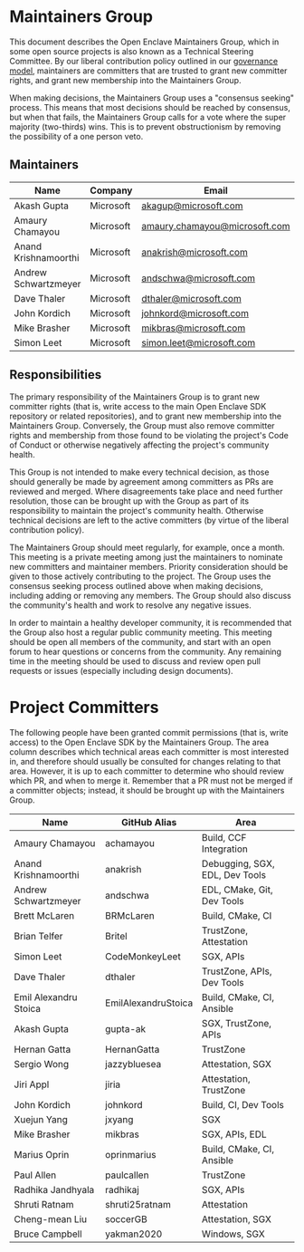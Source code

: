 Maintainers Group
=================

This document describes the Open Enclave Maintainers Group, which in some open source
projects is also known as a Technical Steering Committee. By
our liberal contribution policy outlined in our
[governance model](GovernanceModel.md), maintainers are committers that are
trusted to grant new committer rights, and grant new membership into the
Maintainers Group.

When making decisions, the Maintainers Group uses a "consensus
seeking" process. This means that most decisions should be reached by consensus,
but when that fails, the Maintainers Group calls for a vote where the super majority
(two-thirds) wins. This is to prevent obstructionism by removing the possibility
of a one person veto.

Maintainers
-----------

| Name                 | Company   | Email                         | GitHub Alias   |
|----------------------|-----------|-------------------------------|----------------|
| Akash Gupta          | Microsoft | akagup@microsoft.com          | gupta-ak       |
| Amaury Chamayou      | Microsoft | amaury.chamayou@microsoft.com | achamayou      |
| Anand Krishnamoorthi | Microsoft | anakrish@microsoft.com        | anakrish       |
| Andrew Schwartzmeyer | Microsoft | andschwa@microsoft.com        | andschwa       |
| Dave Thaler          | Microsoft | dthaler@microsoft.com         | dthaler        |
| John Kordich         | Microsoft | johnkord@microsoft.com        | johnkord       |
| Mike Brasher         | Microsoft | mikbras@microsoft.com         | mikbras        |
| Simon Leet           | Microsoft | simon.leet@microsoft.com      | CodeMonkeyLeet |

Responsibilities
----------------

The primary responsibility of the Maintainers Group is to grant new committer rights
(that is, write access to the main Open Enclave SDK repository or related
repositories), and to grant new membership into the Maintainers Group. Conversely, the
Group must also remove committer rights and membership from those found to
be violating the project's Code of Conduct or otherwise negatively affecting the
project's community health.

This Group is not intended to make every technical decision, as those should
generally be made by agreement among committers as PRs are reviewed and merged.
Where disagreements take place and need further resolution, those can be brought
up with the Group as part of its responsibility to maintain the project's
community health. Otherwise technical decisions are left to the active
committers (by virtue of the liberal contribution policy).

The Maintainers Group should meet regularly, for example, once a
month. This meeting is a private meeting among just the maintainers to nominate
new committers and maintainer members. Priority consideration should be given to
those actively contributing to the project. The Group uses the consensus
seeking process outlined above when making decisions, including adding or
removing any members. The Group should also discuss the community's health
and work to resolve any negative issues.

In order to maintain a healthy developer community, it is recommended that the
Group also host a regular public community meeting. This meeting should be
open all members of the community, and start with an open forum to hear
questions or concerns from the community. Any remaining time in the meeting
should be used to discuss and review open pull requests or issues (especially
including design documents).

Project Committers
==================

The following people have been granted commit permissions (that is, write
access) to the Open Enclave SDK by the Maintainers Group. The area
column describes which technical areas each committer is most interested in, and
therefore should usually be consulted for changes relating to that area.
However, it is up to each committer to determine who should review which PR, and
when to merge it. Remember that a PR must not be merged if a committer objects;
instead, it should be brought up with the Maintainers Group.

| Name                  | GitHub Alias        | Area                           |
|-----------------------|---------------------|--------------------------------|
| Amaury Chamayou       | achamayou           | Build, CCF Integration         |
| Anand Krishnamoorthi  | anakrish            | Debugging, SGX, EDL, Dev Tools |
| Andrew Schwartzmeyer  | andschwa            | EDL, CMake, Git, Dev Tools     |
| Brett McLaren         | BRMcLaren           | Build, CMake, CI               |
| Brian Telfer          | Britel              | TrustZone, Attestation         |
| Simon Leet            | CodeMonkeyLeet      | SGX, APIs                      |
| Dave Thaler           | dthaler             | TrustZone, APIs, Dev Tools     |
| Emil Alexandru Stoica | EmilAlexandruStoica | Build, CMake, CI, Ansible      |
| Akash Gupta           | gupta-ak            | SGX, TrustZone, APIs           |
| Hernan Gatta          | HernanGatta         | TrustZone                      |
| Sergio Wong           | jazzybluesea        | Attestation, SGX               |
| Jiri Appl             | jiria               | Attestation, TrustZone         |
| John Kordich          | johnkord            | Build, CI, Dev Tools           |
| Xuejun Yang           | jxyang              | SGX                            |
| Mike Brasher          | mikbras             | SGX, APIs, EDL                 |
| Marius Oprin          | oprinmarius         | Build, CMake, CI, Ansible      |
| Paul Allen            | paulcallen          | TrustZone                      |
| Radhika Jandhyala     | radhikaj            | SGX, APIs                      |
| Shruti Ratnam         | shruti25ratnam      | Attestation                    |
| Cheng-mean Liu        | soccerGB            | Attestation, SGX               |
| Bruce Campbell        | yakman2020          | Windows, SGX                   |
